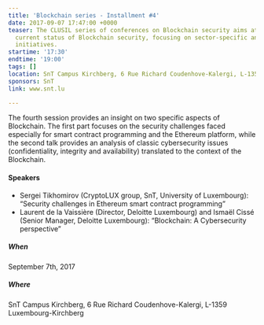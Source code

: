 ```yaml
---
title: 'Blockchain series - Installment #4'
date: 2017-09-07 17:47:00 +0000
teaser: The CLUSIL series of conferences on Blockchain security aims at surveying
  current status of Blockchain security, focusing on sector-specific and national
  initiatives.
startime: '17:30'
endtime: '19:00'
tags: []
location: SnT Campus Kirchberg, 6 Rue Richard Coudenhove-Kalergi, L-1359 Luxembourg-Kirchberg
sponsors: SnT
link: www.snt.lu

---
```

The fourth session provides an insight on two specific aspects of Blockchain. The first part focuses on the security challenges faced especially for smart contract programming and the Ethereum platform, while the second talk provides an analysis of classic cybersecurity issues (confidentiality, integrity and availability) translated to the context of the Blockchain.

#### Speakers

* Sergei Tikhomirov (CryptoLUX group, SnT, University of Luxembourg): “Security challenges in Ethereum smart contract programming”
* Laurent de la Vaissière (Director, Deloitte Luxembourg) and Ismaël Cissé (Senior Manager, Deloitte Luxembourg): “Blockchain: A Cybersecurity perspective”

##### When

September 7th, 2017

##### Where

SnT Campus Kirchberg, 6 Rue Richard Coudenhove-Kalergi, L-1359 Luxembourg-Kirchberg